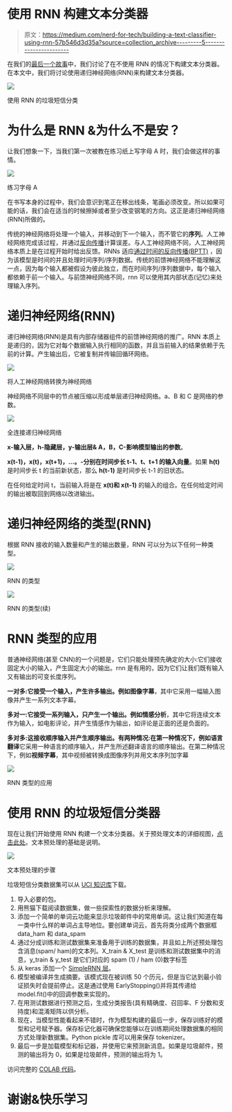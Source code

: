 # 使用 RNN 构建文本分类器

> 原文：<https://medium.com/nerd-for-tech/building-a-text-classifier-using-rnn-57b546d3d35a?source=collection_archive---------5----------------------->

在我们的[最后一个故事](/nerd-for-tech/natural-language-processing-using-python-nltk-5c1804d0962d)中，我们讨论了在不使用 RNN 的情况下构建文本分类器。在本文中，我们将讨论使用递归神经网络(RNN)来构建文本分类器。

![](img/4f26a12737bf59e06551a74e7db42a70.png)

使用 RNN 的垃圾短信分类

# 为什么是 RNN &为什么不是安？

让我们想象一下，当我们第一次被教在练习纸上写字母 A 时，我们会做这样的事情。

![](img/98b4962e9a9b8e80cc37fc005cfdb53b.png)

练习字母 A

在书写本身的过程中，我们会意识到笔正在移出线条，笔画必须改变。所以如果可能的话，我们会在适当的时候擦掉或者至少改变钢笔的方向。这正是递归神经网络(RNN)所做的。

传统的神经网络将处理一个输入，并移动到下一个输入，而不管它的**序列**。人工神经网络完成该过程，并通过[反向传播](https://machinelearningmastery.com/gentle-introduction-backpropagation-time/)计算误差。与人工神经网络不同，人工神经网络本质上是在过程开始时给出反馈。RNNs 适应[通过时间的反向传播(BPTT)](https://machinelearningmastery.com/gentle-introduction-backpropagation-time/) ，因为该模型是时间的并且处理时间序列/序列数据。传统的前馈神经网络不能理解这一点，因为每个输入都被假设为彼此独立，而在时间序列/序列数据中，每个输入都依赖于前一个输入。与前馈神经网络不同，rnn 可以使用其内部状态(记忆)来处理输入序列。

# 递归神经网络(RNN)

递归神经网络(RNN)是具有内部存储器组件的前馈神经网络的推广。RNN 本质上是递归的，因为它对每个数据输入执行相同的函数，并且当前输入的结果依赖于先前的计算。产生输出后，它被复制并传输回循环网络。

![](img/cac280947b0c950152faf9ca08ec4c2c.png)

将人工神经网络转换为神经网络

神经网络不同层中的节点被压缩以形成单层递归神经网络。a、B 和 C 是网络的参数。

![](img/bdcfd98b71b31a2eae68f1ff09d51843.png)

全连接递归神经网络

**x-输入层，h-隐藏层，y-输出层& A，B，C-影响模型输出的参数**。

**x(t-1)，x(t)，x(t+1)，…。-分别在时间步长 t-1、t、t+1 的输入向量**。如果 **h(t)** 是时间步长 t 的当前新状态，那么 **h(t-1)** 是时间步长 t-1 的旧状态。

在任何给定时间 t，当前输入将是在 **x(t)和 x(t-1)** 的输入的组合。在任何给定时间的输出被取回到网络以改进输出。

# 递归神经网络的类型(RNN)

根据 RNN 接收的输入数量和产生的输出数量，RNN 可以分为以下任何一种类型。

![](img/525a029897dd71118b6e26c422e63451.png)

RNN 的类型

![](img/0e61f5ed9172479eaa0081537b381702.png)

RNN 的类型(续)

# RNN 类型的应用

普通神经网络(甚至 CNN)的一个问题是，它们只能处理预先确定的大小:它们接收固定大小的输入，产生固定大小的输出。rnn 是有用的，因为它们让我们既有输入又有输出的可变长度序列。

**一对多:**它接受一个输入，产生许多输出。例如**图像字幕**，其中它采用一幅输入图像并产生一系列文本字幕。

**多对一:**它接受一系列输入，只产生一个输出。例如**情感分析**，其中它将连续文本作为输入，如电影评论，并产生情感作为输出，如评论是正面的还是负面的。

**多对多:**这接收顺序输入并产生顺序输出。有两种情况:在第一种情况下，例如**语言翻译**它采用一种语言的顺序输入，并产生所述翻译语言的顺序输出。在第二种情况下，例如**视频字幕**，其中视频被转换成图像序列并用文本序列加字幕

![](img/4e4d6ccf01168b9ca6e3f7426e76aca5.png)

RNN 类型的应用

# 使用 RNN 的垃圾短信分类器

现在让我们开始使用 RNN 构建一个文本分类器。关于预处理文本的详细视图，[点击此处](/nerd-for-tech/natural-language-processing-using-python-nltk-5c1804d0962d)。文本预处理的基础是说明。

![](img/337a5c6f78c050abc512f1346f3ba08c.png)

文本预处理的步骤

垃圾短信分类数据集可以从 [UCI 知识库](https://archive.ics.uci.edu/ml/machine-learning-databases/00228/)下载。

1.  导入必要的包。
2.  用熊猫下载阅读数据集，做一些探索性的数据分析来理解。
3.  添加一个简单的单词云功能来显示垃圾邮件中的常用单词。这让我们知道在每一类中什么样的单词占主导地位。要创建单词云，首先将类分成两个数据框 data_ham 和 data_spam
4.  通过分成训练和测试数据集来准备用于训练的数据集，并且如上所述预处理包含消息(spam/ ham)的文本列。X_train & X_test 是训练和测试数据集中的消息，y_train & y_test 是它们对应的 spam (1) / ham (0)数字标签
5.  从 keras 添加一个 [SimpleRNN 层](https://keras.io/api/layers/recurrent_layers/simple_rnn/)。
6.  模型被编译并生成摘要。该模式现在被训练 50 个历元，但是当它达到最小验证损失时会提前停止。这是通过使用 EarlyStopping()并将其传递给 model.fit()中的回调参数来实现的。
7.  在用测试数据进行预测之后，生成分类报告(具有精确度、召回率、F 分数和支持度)和混淆矩阵以供分析。
8.  现在，当模型性能看起来不错时，作为模型构建的最后一步，保存训练好的模型和记号赋予器。保存标记化器可确保您能够以在训练期间处理数据集的相同方式处理新数据集。Python pickle 库可以用来保存 tokenizer。
9.  最后一步是加载模型和标记器，并使用它来预测新消息。如果是垃圾邮件，预测的输出将为 0，如果是垃圾邮件，预测的输出将为 1。

访问完整的 [COLAB 代码](https://colab.research.google.com/drive/1CVZ4NTO3NRYNDV1MWxvx5Y5HKtgt0OCo#scrollTo=kEWCZzSO_Sa4)。

# 谢谢&快乐学习